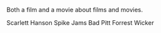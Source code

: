 Both a film and a movie about films and movies. 

Scarlett Hanson
Spike Jams
Bad Pitt
Forrest Wicker

